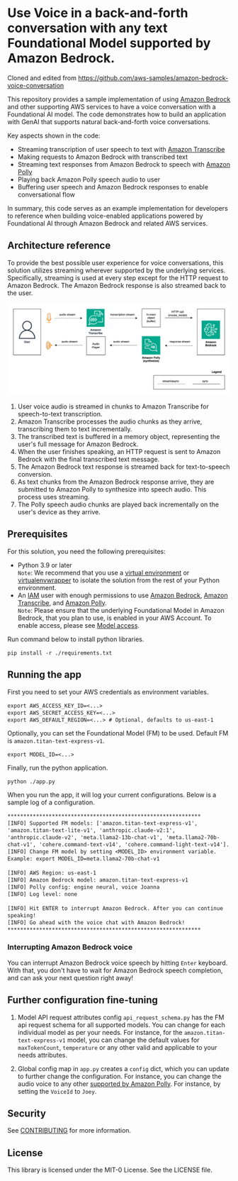 # Use Voice in a back-and-forth conversation with any text Foundational Model supported by Amazon Bedrock.

Cloned and edited from https://github.com/aws-samples/amazon-bedrock-voice-conversation


This repository provides a sample implementation of using [Amazon Bedrock](https://aws.amazon.com/bedrock/) and other supporting AWS services to have a voice conversation with a Foundational AI model. The code demonstrates how to build an application with GenAI that supports natural back-and-forth voice conversations.

Key aspects shown in the code:

- Streaming transcription of user speech to text with [Amazon Transcribe](https://aws.amazon.com/pm/transcribe)
- Making requests to Amazon Bedrock with transcribed text
- Streaming text responses from Amazon Bedrock to speech with [Amazon Polly](https://aws.amazon.com/polly/)
- Playing back Amazon Polly speech audio to user
- Buffering user speech and Amazon Bedrock responses to enable conversational flow

In summary, this code serves as an example implementation for developers to reference when building voice-enabled applications powered by Foundational AI through Amazon Bedrock and related AWS services.

## Architecture reference

To provide the best possible user experience for voice conversations, this solution utilizes streaming wherever supported by the underlying services. Specifically, streaming is used at every step except for the HTTP request to Amazon Bedrock. The Amazon Bedrock response is also streamed back to the user.

![arch](./docs/amazon-bedrock-voice-conversation.png)

1. User voice audio is streamed in chunks to Amazon Transcribe for speech-to-text transcription.
2. Amazon Transcribe processes the audio chunks as they arrive, transcribing them to text incrementally.
3. The transcribed text is buffered in a memory object, representing the user's full message for Amazon Bedrock.
4. When the user finishes speaking, an HTTP request is sent to Amazon Bedrock with the final transcribed text message.
5. The Amazon Bedrock text response is streamed back for text-to-speech conversion.
6. As text chunks from the Amazon Bedrock response arrive, they are submitted to Amazon Polly to synthesize into speech audio. This process uses streaming.
7. The Polly speech audio chunks are played back incrementally on the user's device as they arrive.

## Prerequisites

For this solution, you need the following prerequisites:

* Python 3.9 or later  
  `Note`: We recommend that you use a [virtual environment](https://docs.python.org/3.9/library/venv.html) or [virtualenvwrapper](https://virtualenvwrapper.readthedocs.io/en/latest/) to isolate the solution from the rest of your Python environment.
* An [IAM](https://aws.amazon.com/iam/) user with enough permissions to use [Amazon Bedrock](https://aws.amazon.com/bedrock/), [Amazon Transcribe](https://aws.amazon.com/pm/transcribe), and [Amazon Polly](https://aws.amazon.com/polly/).  
  `Note`: Please ensure that the underlying Foundational Model in Amazon Bedrock, that you plan to use, is enabled in your AWS Account. To enable access, please see [Model access](https://docs.aws.amazon.com/bedrock/latest/userguide/model-access.html).

Run command below to install python libraries.

```shell
pip install -r ./requirements.txt
```

## Running the app

First you need to set your AWS credentials as environment variables.

```shell
export AWS_ACCESS_KEY_ID=<...>
export AWS_SECRET_ACCESS_KEY=<...>
export AWS_DEFAULT_REGION=<...> # Optional, defaults to us-east-1
```

Optionally, you can set the Foundational Model (FM) to be used. Default FM is `amazon.titan-text-express-v1`.

```shell
export MODEL_ID=<...>
```

Finally, run the python application.

```shell
python ./app.py
```

When you run the app, it will log your current configurations. Below is a sample log of a configuration.

```text
*************************************************************
[INFO] Supported FM models: ['amazon.titan-text-express-v1', 'amazon.titan-text-lite-v1', 'anthropic.claude-v2:1', 'anthropic.claude-v2', 'meta.llama2-13b-chat-v1', 'meta.llama2-70b-chat-v1', 'cohere.command-text-v14', 'cohere.command-light-text-v14'].
[INFO] Change FM model by setting <MODEL_ID> environment variable. Example: export MODEL_ID=meta.llama2-70b-chat-v1

[INFO] AWS Region: us-east-1
[INFO] Amazon Bedrock model: amazon.titan-text-express-v1
[INFO] Polly config: engine neural, voice Joanna
[INFO] Log level: none

[INFO] Hit ENTER to interrupt Amazon Bedrock. After you can continue speaking!
[INFO] Go ahead with the voice chat with Amazon Bedrock!
*************************************************************
```

### Interrupting Amazon Bedrock voice
You can interrupt Amazon Bedrock voice speech by hitting `Enter` keyboard. With that, you don't have to wait for Amazon Bedrock speech completion, and can ask your next question right away!


## Further configuration fine-tuning

1. Model API request attributes config
   `api_request_schema.py` has the FM api request schema for all supported models. You can change for each individual model as per your needs.
   For instance, for the `amazon.titan-text-express-v1` model, you can change the default values for `maxTokenCount`, `temperature` or any other valid and applicable to your needs attributes.

2. Global config map in
   `app.py` creates a `config` dict, which you can update to further change the configuration. For instance, you can change the audio voice to any other [supported by Amazon Polly](https://docs.aws.amazon.com/polly/latest/dg/voicelist.html).
   For instance, by setting the `VoiceId` to `Joey`.


## Security

See [CONTRIBUTING](CONTRIBUTING.md#security-issue-notifications) for more information.

## License

This library is licensed under the MIT-0 License. See the LICENSE file.

